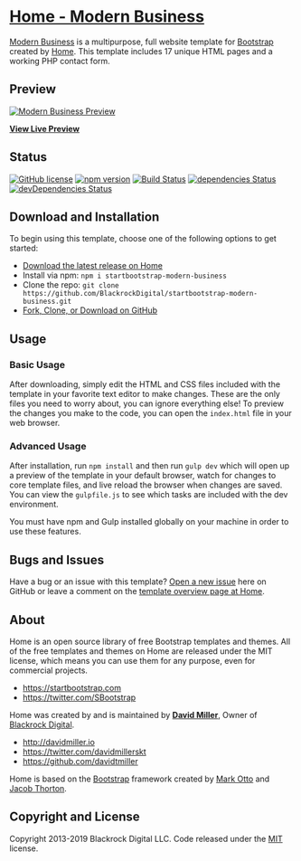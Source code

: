 # [Home - Modern Business](https://startbootstrap.com/template-overviews/modern-business/)

[Modern Business](http://startbootstrap.com/template-overviews/modern-business/) is a multipurpose, full website template for [Bootstrap](http://getbootstrap.com/) created by [Home](http://startbootstrap.com/). This template includes 17 unique HTML pages and a working PHP contact form.

## Preview

[![Modern Business Preview](https://startbootstrap.com/assets/img/templates/modern-business.jpg)](https://blackrockdigital.github.io/startbootstrap-modern-business/)

**[View Live Preview](https://blackrockdigital.github.io/startbootstrap-modern-business/)**

## Status

[![GitHub license](https://img.shields.io/badge/license-MIT-blue.svg)](https://raw.githubusercontent.com/BlackrockDigital/startbootstrap-modern-business/master/LICENSE)
[![npm version](https://img.shields.io/npm/v/startbootstrap-modern-business.svg)](https://www.npmjs.com/package/startbootstrap-modern-business)
[![Build Status](https://travis-ci.org/BlackrockDigital/startbootstrap-modern-business.svg?branch=master)](https://travis-ci.org/BlackrockDigital/startbootstrap-modern-business)
[![dependencies Status](https://david-dm.org/BlackrockDigital/startbootstrap-modern-business/status.svg)](https://david-dm.org/BlackrockDigital/startbootstrap-modern-business)
[![devDependencies Status](https://david-dm.org/BlackrockDigital/startbootstrap-modern-business/dev-status.svg)](https://david-dm.org/BlackrockDigital/startbootstrap-modern-business?type=dev)

## Download and Installation

To begin using this template, choose one of the following options to get started:
* [Download the latest release on Home](https://startbootstrap.com/template-overviews/modern-business/)
* Install via npm: `npm i startbootstrap-modern-business`
* Clone the repo: `git clone https://github.com/BlackrockDigital/startbootstrap-modern-business.git`
* [Fork, Clone, or Download on GitHub](https://github.com/BlackrockDigital/startbootstrap-modern-business)

## Usage

### Basic Usage

After downloading, simply edit the HTML and CSS files included with the template in your favorite text editor to make changes. These are the only files you need to worry about, you can ignore everything else! To preview the changes you make to the code, you can open the `index.html` file in your web browser.

### Advanced Usage

After installation, run `npm install` and then run `gulp dev` which will open up a preview of the template in your default browser, watch for changes to core template files, and live reload the browser when changes are saved. You can view the `gulpfile.js` to see which tasks are included with the dev environment.

You must have npm and Gulp installed globally on your machine in order to use these features.

## Bugs and Issues

Have a bug or an issue with this template? [Open a new issue](https://github.com/BlackrockDigital/startbootstrap-modern-business/issues) here on GitHub or leave a comment on the [template overview page at Home](http://startbootstrap.com/template-overviews/modern-business/).

## About

Home is an open source library of free Bootstrap templates and themes. All of the free templates and themes on Home are released under the MIT license, which means you can use them for any purpose, even for commercial projects.

* https://startbootstrap.com
* https://twitter.com/SBootstrap

Home was created by and is maintained by **[David Miller](http://davidmiller.io/)**, Owner of [Blackrock Digital](http://blackrockdigital.io/).

* http://davidmiller.io
* https://twitter.com/davidmillerskt
* https://github.com/davidtmiller

Home is based on the [Bootstrap](http://getbootstrap.com/) framework created by [Mark Otto](https://twitter.com/mdo) and [Jacob Thorton](https://twitter.com/fat).

## Copyright and License

Copyright 2013-2019 Blackrock Digital LLC. Code released under the [MIT](https://github.com/BlackrockDigital/startbootstrap-modern-business/blob/gh-pages/LICENSE) license.
